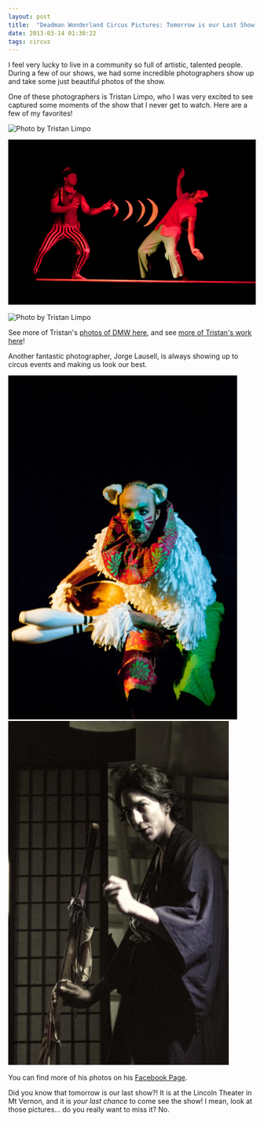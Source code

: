 ```yaml
---
layout: post
title:  "Deadman Wonderland Circus Pictures: Tomorrow is our Last Show!"
date: 2013-03-14 01:30:22
tags: circus
---
```

I feel very lucky to live in a community so full of artistic, talented people. During a few of our shows, we had some incredible photographers show up and take some just beautiful photos of the show.

One of these photographers is Tristan Limpo, who I was very excited to see captured some moments of the show that I never get to watch. Here are a few of my favorites!

![Photo by Tristan Limpo](/uploads/2013/03/tristan_limp03.jpg)

![Photo by Tristan Limpo](/uploads/2013/03/tristan_limp01.jpg)

![Photo by Tristan Limpo](/uploads/2013/03/tristan_limp02.jpg)

See more of Tristan's [photos of DMW here](http://limpographics.zenfolio.com/deadmanwonderlandcircus), and see [more of Tristan's work here](http://limpographics.zenfolio.com/)!

Another fantastic photographer, Jorge Lausell, is always showing up to circus events and making us look our best.

![Photo by Jorge Lausell](/uploads/2013/03/jorge_lausell.jpg)
![Photo by Jorge Lausell](/uploads/2013/03/jorge_laussell.jpg)

You can find more of his photos on his [Facebook Page](http://www.facebook.com/jorgecascadia).

Did you know that tomorrow is our last show?! It is at the Lincoln Theater in Mt Vernon, and it is _your last chance_ to come see the show! I mean, look at those pictures... do you really want to miss it? No.
